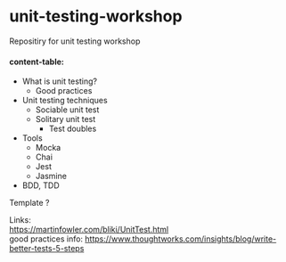 # unit-testing-workshop
Repositiry for unit testing workshop

#### content-table:

- What is unit testing?
  - Good practices
- Unit testing techniques
  - Sociable unit test
  - Solitary unit test
    - Test doubles
- Tools
  - Mocka
  - Chai
  - Jest 
  - Jasmine
- BDD, TDD  



Template ?

Links:  
https://martinfowler.com/bliki/UnitTest.html  
good practices info: https://www.thoughtworks.com/insights/blog/write-better-tests-5-steps
